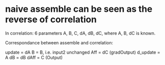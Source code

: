 # naive assemble can be seen as the reverse of correlation

In correlation: 6 parameters A, B, C, dA, dB, dC,
where A, B, dC is known.

Correspondance between assemble and correlation:

update      =   dA
B           =   B, i.e. input2 unchanged
Aff         =   dC (gradOutput)
d_update    =   A
dB          =   dB
dAff        =   C (Output)

